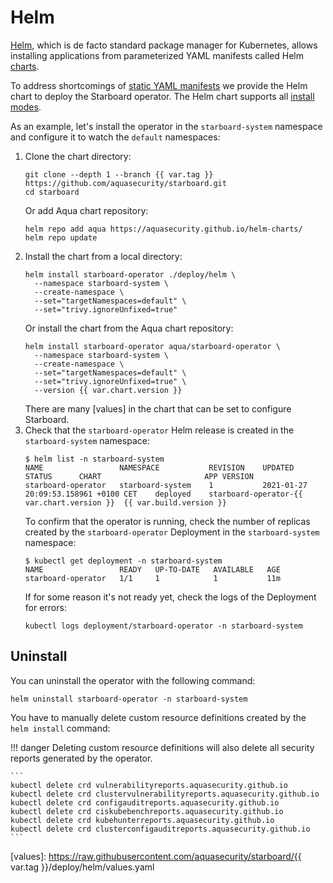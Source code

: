 # Helm

[Helm], which is de facto standard package manager for Kubernetes, allows installing applications from parameterized
YAML manifests called Helm [charts].

To address shortcomings of [static YAML manifests](./kubectl.md) we provide the Helm chart to deploy the Starboard
operator. The Helm chart supports all [install modes](./../configuration.md#install-modes).

As an example, let's install the operator in the `starboard-system` namespace and configure it to watch the `default`
namespaces:

1. Clone the chart directory:
   ```
   git clone --depth 1 --branch {{ var.tag }} https://github.com/aquasecurity/starboard.git
   cd starboard
   ```
   Or add Aqua chart repository:
   ```
   helm repo add aqua https://aquasecurity.github.io/helm-charts/
   helm repo update
   ```
2. Install the chart from a local directory:
   ```
   helm install starboard-operator ./deploy/helm \
     --namespace starboard-system \
     --create-namespace \
     --set="targetNamespaces=default" \
     --set="trivy.ignoreUnfixed=true"
   ```
   Or install the chart from the Aqua chart repository:
   ```
   helm install starboard-operator aqua/starboard-operator \
     --namespace starboard-system \
     --create-namespace \
     --set="targetNamespaces=default" \
     --set="trivy.ignoreUnfixed=true" \
     --version {{ var.chart.version }}
   ```
   There are many [values] in the chart that can be set to configure Starboard.
3. Check that the `starboard-operator` Helm release is created in the `starboard-system` namespace:
   ```console
   $ helm list -n starboard-system
   NAME              	NAMESPACE         	REVISION	UPDATED                             	STATUS  	CHART                   	APP VERSION
   starboard-operator	starboard-system	1       	2021-01-27 20:09:53.158961 +0100 CET	deployed	starboard-operator-{{ var.chart.version }}	{{ var.build.version }}
   ```
   To confirm that the operator is running, check the number of replicas created by the `starboard-operator` Deployment
   in the `starboard-system` namespace:
   ```console
   $ kubectl get deployment -n starboard-system
   NAME                 READY   UP-TO-DATE   AVAILABLE   AGE
   starboard-operator   1/1     1            1           11m
   ```
   If for some reason it's not ready yet, check the logs of the Deployment for errors:
   ```
   kubectl logs deployment/starboard-operator -n starboard-system
   ```

## Uninstall

You can uninstall the operator with the following command:

```
helm uninstall starboard-operator -n starboard-system
```

You have to manually delete custom resource definitions created by the `helm install` command:

!!! danger
    Deleting custom resource definitions will also delete all security reports generated by the operator.

    ```
    kubectl delete crd vulnerabilityreports.aquasecurity.github.io
    kubectl delete crd clustervulnerabilityreports.aquasecurity.github.io
    kubectl delete crd configauditreports.aquasecurity.github.io
    kubectl delete crd ciskubebenchreports.aquasecurity.github.io
    kubectl delete crd kubehunterreports.aquasecurity.github.io
    kubectl delete crd clusterconfigauditreports.aquasecurity.github.io
    ```

[Helm]: https://helm.sh/
[charts]: https://helm.sh/docs/topics/charts/
[values]: https://raw.githubusercontent.com/aquasecurity/starboard/{{ var.tag }}/deploy/helm/values.yaml
